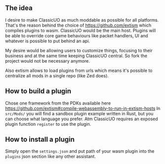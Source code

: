 ## The idea

I desire to make ClassicUO as much moddable as possible for all platforms.
That's the reason behind the choice of https://github.com/extism which compiles plugins to wasm.
ClassicUO would be the main host. Plugins will be able to override core game behaviours like packet handlers, UI and whatever is possible to put behind an api.

My desire would be allowing users to customize things, focusing to their business and at the same time keeping ClassicUO central.
So fork the project would not be necessary anymore.

Also extism allows to load plugins from urls which means it's possible to centralize all mods in a single repo (like Zed does).

## How to build a plugin

Chose one framework from the PDKs available here https://github.com/extism#compile-webassembly-to-run-in-extism-hosts
In `src/Mods/` you will find a sandbox plugin example written in Rust, but you can choose what language you prefer.
Atm ClassicUO requires an exposed plugin function `register` to use the plugin.

## How to install a plugin

Simply open the `settings.json` and put path of your wasm plugin into the `plugins` json section like any other assistant.
